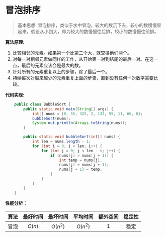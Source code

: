 # 冒泡排序

> 基本思想: 冒泡排序，类似于水中冒泡，较大的数沉下去，较小的数慢慢冒起来，假设从小到大，即为较大的数慢慢往后排，较小的数慢慢往前排。

**算法原理:**

1. 比较相邻的元素。如果第一个比第二个大，就交换他们两个。  
2. 对每一对相邻元素做同样的工作，从开始第一对到结尾的最后一对。在这一点，最后的元素应该会是最大的数。  
3. 针对所有的元素重复以上的步骤，除了最后一个。  
4. 持续每次对越来越少的元素重复上面的步骤，直到没有任何一对数字需要比较。  

**代码实现:**

```Java  
    public class BubbleSort {
        public static void main(String[] args) {
            int[] nums = {8, 55, 325, 2, 132, 95, 11, 66, 0};
            bubbleSort(nums);
            System.out.println(Arrays.toString(nums));
        }

        public static void bubbleSort(int[] nums) {
            int len = nums.length - 1;
            for (int i = 0; i < len; i++) {
                for (int j = 0; j < len - i; j++) {
                    if (nums[j] > nums[j + 1]) {
                        int temp = nums[j];
                        nums[j] = nums[j + 1];
                        nums[j + 1] = temp;
                    }
                }
            }
        }
    }
```

**性能分析：**  

 | 算法  | 最好时间 | 最坏时间 | 平均时间 | 额外空间 | 稳定性 |
 | :---: | :------: | :------: | :------: | :------: | :----: |
 | 冒泡  |  $O(n)$  | $O(n^2)$ | $O(n^2)$ |   $1$    |  稳定  |
